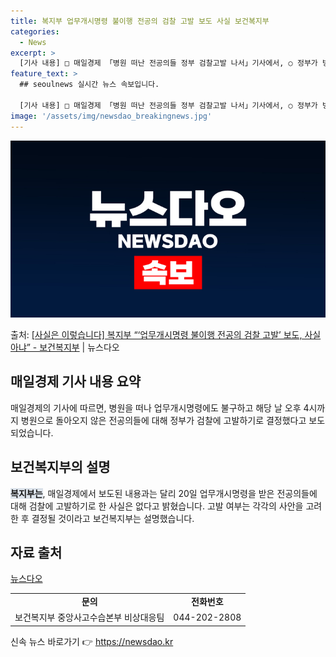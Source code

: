```yaml
---
title: 복지부 업무개시명령 불이행 전공의 검찰 고발 보도 사실 보건복지부
categories:
  - News
excerpt: >
  [기사 내용] □ 매일경제 「병원 떠난 전공의들 정부 검찰고발 나서」기사에서, ○ 정부가 병원을 떠난 전공의…
feature_text: >
  ## seoulnews 실시간 뉴스 속보입니다.

  [기사 내용] □ 매일경제 「병원 떠난 전공의들 정부 검찰고발 나서」기사에서, ○ 정부가 병원을 떠난 전공의…
image: '/assets/img/newsdao_breakingnews.jpg'
---
```


![뉴스다오 속보](/assets/img/newsdao_breakingnews.jpg)

<p>출처: <a href="https://newsdao.kr/3201" rel="dofollow">[사실은 이렇습니다] 복지부 “‘업무개시명령 불이행 전공의 검찰 고발’ 보도, 사실 아냐” - 보건복지부</a> | 뉴스다오</p>

<h2 data-ke-size="size26">매일경제 기사 내용 요약</h2>
<p data-ke-size="size16">매일경제의 기사에 따르면, 병원을 떠나 업무개시명령에도 불구하고 해당 날 오후 4시까지 병원으로 돌아오지 않은 전공의들에 대해 정부가 검찰에 고발하기로 결정했다고 보도되었습니다.</p>

<h2 data-ke-size="size26">보건복지부의 설명</h2>
<p data-ke-size="size16"><b><span style="background-color: #21538527;">복지부는</span></b>, 매일경제에서 보도된 내용과는 달리 20일 업무개시명령을 받은 전공의들에 대해 검찰에 고발하기로 한 사실은 없다고 밝혔습니다. 고발 여부는 각각의 사안을 고려한 후 결정될 것이라고 보건복지부는 설명했습니다.</p>

<h2 data-ke-size="size26">자료 출처</h2>
<p data-ke-size="size16"><a href="https://newsdao.kr/3201" target="_blank" rel="noopener">뉴스다오</a></p>

<table>
  <tr>
    <td style="text-align: center; height: 17px;"><b>문의</b></td>
    <td style="text-align: center; height: 17px;"><b>전화번호</b></td>
  </tr>
  <tr>
    <td style="text-align: center;">보건복지부 중앙사고수습본부 비상대응팀</td>
    <td style="text-align: center;">044-202-2808</td>
  </tr>
</table> 

신속 뉴스 바로가기 👉 <a href="https://newsdao.kr" rel="dofollow">https://newsdao.kr</a>


